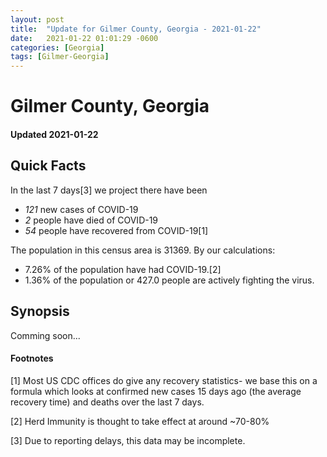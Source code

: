 ```yaml
---
layout: post
title:  "Update for Gilmer County, Georgia - 2021-01-22"
date:   2021-01-22 01:01:29 -0600
categories: [Georgia]
tags: [Gilmer-Georgia]
---
```


# Gilmer County, Georgia
#### Updated 2021-01-22

## Quick Facts

In the last 7 days[3] we project there have been
- *121* new cases of COVID-19
- *2* people have died of COVID-19
- *54* people have recovered from COVID-19[1]

The population in this census area is 31369. By our calculations:
- 7.26% of the population have had COVID-19.[2]
- 1.36% of the population or 427.0 people are actively fighting the virus.

## Synopsis

Comming soon...


#### Footnotes

[1] Most US CDC offices do give any recovery statistics- we base this on a formula which looks at confirmed new cases
15 days ago (the average recovery time) and deaths over the last 7 days.

[2] Herd Immunity is thought to take effect at around ~70-80%

[3] Due to reporting delays, this data may be incomplete.
 
    